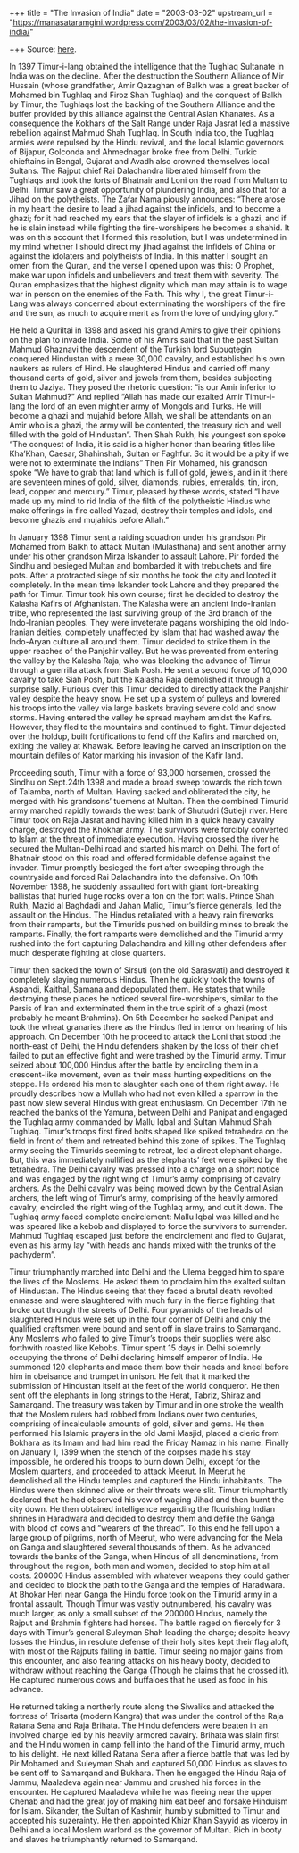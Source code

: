 +++
title = "The Invasion of India"
date = "2003-03-02"
upstream_url = "https://manasataramgini.wordpress.com/2003/03/02/the-invasion-of-india/"

+++
Source: [here](https://manasataramgini.wordpress.com/2003/03/02/the-invasion-of-india/).

In 1397 Timur-i-lang obtained the intelligence that the Tughlaq
Sultanate in India was on the decline. After the destruction the
Southern Alliance of Mir Hussain (whose grandfather, Amir Qazaghan of
Balkh was a great backer of Mohamed bin Tughlaq and Firoz Shah Tughlaq)
and the conquest of Balkh by Timur, the Tughlaqs lost the backing of the
Southern Alliance and the buffer provided by this alliance against the
Central Asian Khanates. As a consequence the Kokhars of the Salt Range
under Raja Jasrat led a massive rebellion against Mahmud Shah Tughlaq.
In South India too, the Tughlaq armies were repulsed by the Hindu
revival, and the local Islamic governors of Bijapur, Golconda and
Ahmednagar broke free from Delhi. Turkic chieftains in Bengal, Gujarat
and Avadh also crowned themselves local Sultans. The Rajput chief Rai
Dalachandra liberated himself from the Tughlaqs and took the forts of
Bhatnair and Loni on the road from Multan to Delhi. Timur saw a great
opportunity of plundering India, and also that for a Jihad on the
polytheists. The Zafar Nama piously announces: “There arose in my heart
the desire to lead a jihad against the infidels, and to become a ghazi;
for it had reached my ears that the slayer of infidels is a ghazi, and
if he is slain instead while fighting the fire-worshipers he becomes a
shahid. It was on this account that I formed this resolution, but I was
undetermined in my mind whether I should direct my jihad against the
infidels of China or against the idolaters and polytheists of India. In
this matter I sought an omen from the Quran, and the verse I opened upon
was this: O Prophet, make war upon infidels and unbelievers and treat
them with severity. The Quran emphasizes that the highest dignity which
man may attain is to wage war in person on the enemies of the Faith.
This why I, the great Timur-i-Lang was always concerned about
exterminating the worshipers of the fire and the sun, as much to acquire
merit as from the love of undying glory.”

He held a Quriltai in 1398 and asked his grand Amirs to give their
opinions on the plan to invade India. Some of his Amirs said that in the
past Sultan Mahmud Ghaznavi the descendent of the Turkish lord
Subuqtegin conquered Hindustan with a mere 30,000 cavalry, and
established his own naukers as rulers of Hind. He slaughtered Hindus and
carried off many thousand carts of gold, silver and jewels from them,
besides subjecting them to Jaziya. They posed the rhetoric question: “is
our Amir inferior to Sultan Mahmud?” And replied “Allah has made our
exalted Amir Timur-i-lang the lord of an even mightier army of Mongols
and Turks. He will become a ghazi and mujahid before Allah, we shall be
attendants on an Amir who is a ghazi, the army will be contented, the
treasury rich and well filled with the gold of Hindustan”. Then Shah
Rukh, his youngest son spoke “The conquest of India, it is said is a
higher honor than bearing titles like Kha’Khan, Caesar, Shahinshah,
Sultan or Faghfur. So it would be a pity if we were not to exterminate
the Indians” Then Pir Mohamed, his grandson spoke “We have to grab that
land which is full of gold, jewels, and in it there are seventeen mines
of gold, silver, diamonds, rubies, emeralds, tin, iron, lead, copper and
mercury.” Timur, pleased by these words, stated “I have made up my mind
to rid India of the filth of the polytheistic Hindus who make offerings
in fire called Yazad, destroy their temples and idols, and become ghazis
and mujahids before Allah.”

In January 1398 Timur sent a raiding squadron under his grandson Pir
Mohamed from Balkh to attack Multan (Mulasthana) and sent another army
under his other grandson Mirza Iskander to assault Lahore. Pir forded
the Sindhu and besieged Multan and bombarded it with trebuchets and fire
pots. After a protracted siege of six months he took the city and looted
it completely. In the mean time Iskander took Lahore and they prepared
the path for Timur. Timur took his own course; first he decided to
destroy the Kalasha Kafirs of Afghanistan. The Kalasha were an ancient
Indo-Iranian tribe, who represented the last surviving group of the 3rd
branch of the Indo-Iranian peoples. They were inveterate pagans
worshiping the old Indo-Iranian deities, completely unaffected by Islam
that had washed away the Indo-Aryan culture all around them. Timur
decided to strike them in the upper reaches of the Panjshir valley. But
he was prevented from entering the valley by the Kalasha Raja, who was
blocking the advance of Timur through a guerrilla attack from Siah Posh.
He sent a second force of 10,000 cavalry to take Siah Posh, but the
Kalasha Raja demolished it through a surprise sally. Furious over this
Timur decided to directly attack the Panjshir valley despite the heavy
snow. He set up a system of pulleys and lowered his troops into the
valley via large baskets braving severe cold and snow storms. Having
entered the valley he spread mayhem amidst the Kafirs. However, they
fled to the mountains and continued to fight. Timur dejected over the
holdup, built fortifications to fend off the Kafirs and marched on,
exiting the valley at Khawak. Before leaving he carved an inscription on
the mountain defiles of Kator marking his invasion of the Kafir land.

Proceeding south, Timur with a force of 93,000 horsemen, crossed the
Sindhu on Sept.24th 1398 and made a broad sweep towards the rich town of
Talamba, north of Multan. Having sacked and obliterated the city, he
merged with his grandsons’ tuemens at Multan. Then the combined Timurid
army marched rapidly towards the west bank of Shutudri (Sutlej) river.
Here Timur took on Raja Jasrat and having killed him in a quick heavy
cavalry charge, destroyed the Khokhar army. The survivors were forcibly
converted to Islam at the threat of immediate execution. Having crossed
the river he secured the Multan-Delhi road and started his march on
Delhi. The fort of Bhatnair stood on this road and offered formidable
defense against the invader. Timur promptly besieged the fort after
sweeping through the countryside and forced Rai Dalachandra into the
defensive. On 10th November 1398, he suddenly assaulted fort with giant
fort-breaking ballistas that hurled huge rocks over a ton on the fort
walls. Prince Shah Rukh, Mazid al Baghdadi and Jahan Maliq, Timur’s
fierce generals, led the assault on the Hindus. The Hindus retaliated
with a heavy rain fireworks from their ramparts, but the Timurids pushed
on building mines to break the ramparts. Finally, the fort ramparts were
demolished and the Timurid army rushed into the fort capturing
Dalachandra and killing other defenders after much desperate fighting at
close quarters.

Timur then sacked the town of Sirsuti (on the old Sarasvati) and
destroyed it completely slaying numerous Hindus. Then he quickly took
the towns of Aspandi, Kaithal, Samana and depopulated them. He states
that while destroying these places he noticed several fire-worshipers,
similar to the Parsis of Iran and exterminated them in the true spirit
of a ghazi (most probably he meant Brahmins). On 5th December he sacked
Panipat and took the wheat granaries there as the Hindus fled in terror
on hearing of his approach. On December 10th he proceed to attack the
Loni that stood the north-east of Delhi, the Hindu defenders shaken by
the loss of their chief failed to put an effective fight and were
trashed by the Timurid army. Timur seized about 100,000 Hindus after the
battle by encircling them in a crescent-like movement, even as their
mass hunting expeditions on the steppe. He ordered his men to slaughter
each one of them right away. He proudly describes how a Mullah who had
not even killed a sparrow in the past now slew several Hindus with great
enthusiasm. On December 17th he reached the banks of the Yamuna, between
Delhi and Panipat and engaged the Tughlaq army commanded by Mallu Iqbal
and Sultan Mahmud Shah Tughlaq. Timur’s troops first fired bolts shaped
like spiked tetrahedra on the field in front of them and retreated
behind this zone of spikes. The Tughlaq army seeing the Timurids seeming
to retreat, led a direct elephant charge. But, this was immediately
nullified as the elephants’ feet were spiked by the tetrahedra. The
Delhi cavalry was pressed into a charge on a short notice and was
engaged by the right wing of Timur’s army comprising of cavalry archers.
As the Delhi cavalry was being mowed down by the Central Asian archers,
the left wing of Timur’s army, comprising of the heavily armored
cavalry, encircled the right wing of the Tughlaq army, and cut it down.
The Tughlaq army faced complete encirclement: Mallu Iqbal was killed and
he was speared like a kebob and displayed to force the survivors to
surrender. Mahmud Tughlaq escaped just before the encirclement and fled
to Gujarat, even as his army lay “with heads and hands mixed with the
trunks of the pachyderm”.

Timur triumphantly marched into Delhi and the Ulema begged him to spare
the lives of the Moslems. He asked them to proclaim him the exalted
sultan of Hindustan. The Hindus seeing that they faced a brutal death
revolted enmasse and were slaughtered with much fury in the fierce
fighting that broke out through the streets of Delhi. Four pyramids of
the heads of slaughtered Hindus were set up in the four corner of Delhi
and only the qualified craftsmen were bound and sent off in slave trains
to Samarqand. Any Moslems who failed to give Timur’s troops their
supplies were also forthwith roasted like Kebobs. Timur spent 15 days in
Delhi solemnly occupying the throne of Delhi declaring himself emperor
of India. He summoned 120 elephants and made them bow their heads and
kneel before him in obeisance and trumpet in unison. He felt that it
marked the submission of Hindustan itself at the feet of the world
conqueror. He then sent off the elephants in long strings to the Herat,
Tabriz, Shiraz and Samarqand. The treasury was taken by Timur and in one
stroke the wealth that the Moslem rulers had robbed from Indians over
two centuries, comprising of incalculable amounts of gold, silver and
gems. He then performed his Islamic prayers in the old Jami Masjid,
placed a cleric from Bokhara as its Imam and had him read the Friday
Namaz in his name. Finally on January 1, 1399 when the stench of the
corpses made his stay impossible, he ordered his troops to burn down
Delhi, except for the Moslem quarters, and proceeded to attack Meerut.
In Meerut he demolished all the Hindu temples and captured the Hindu
inhabitants. The Hindus were then skinned alive or their throats were
slit. Timur triumphantly declared that he had observed his vow of waging
Jihad and then burnt the city down. He then obtained intelligence
regarding the flourishing Indian shrines in Haradwara and decided to
destroy them and defile the Ganga with blood of cows and “wearers of the
thread”. To this end he fell upon a large group of pilgrims, north of
Meerut, who were advancing for the Mela on Ganga and slaughtered several
thousands of them. As he advanced towards the banks of the Ganga, when
Hindus of all denominations, from throughout the region, both men and
women, decided to stop him at all costs. 200000 Hindus assembled with
whatever weapons they could gather and decided to block the path to the
Ganga and the temples of Haradwara. At Bhokar Heri near Ganga the Hindu
force took on the Timurid army in a frontal assault. Though Timur was
vastly outnumbered, his cavalry was much larger, as only a small subset
of the 200000 Hindus, namely the Rajput and Brahmin fighters had horses.
The battle raged on fiercely for 3 days with Timur’s general Suleyman
Shah leading the charge; despite heavy losses the Hindus, in resolute
defense of their holy sites kept their flag aloft, with most of the
Rajputs falling in battle. Timur seeing no major gains from this
encounter, and also fearing attacks on his heavy booty, decided to
withdraw without reaching the Ganga (Though he claims that he crossed
it). He captured numerous cows and buffaloes that he used as food in his
advance.

He returned taking a northerly route along the Siwaliks and attacked the
fortress of Trisarta (modern Kangra) that was under the control of the
Raja Ratana Sena and Raja Brihata. The Hindu defenders were beaten in an
involved charge led by his heavily armored cavalry. Brihata was slain
first and the Hindu women in camp fell into the hand of the Timurid
army, much to his delight. He next killed Ratana Sena after a fierce
battle that was led by Pir Mohamed and Suleyman Shah and captured 50,000
Hindus as slaves to be sent off to Samarqand and Bukhara. Then he
engaged the Hindu Raja of Jammu, Maaladeva again near Jammu and crushed
his forces in the encounter. He captured Maaladeva while he was fleeing
near the upper Chenab and had the great joy of making him eat beef and
forsake Hinduism for Islam. Sikander, the Sultan of Kashmir, humbly
submitted to Timur and accepted his suzerainty. He then appointed Khizr
Khan Sayyid as viceroy in Delhi and a local Moslem warlord as the
governor of Multan. Rich in booty and slaves he triumphantly returned to
Samarqand.

